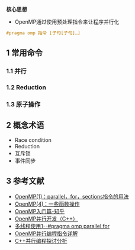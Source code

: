 **核心思想**
- OpenMP通过使用预处理指令来让程序并行化
```cpp
#pragma omp 指令 [子句[子句]…]
```
## 1 常用命令
### 1.1 并行
### 1.2 Reduction
### 1.3 原子操作


## 2 概念术语

- Race condition
- Reduction
- 互斥锁
- 事件同步

## 3 参考文献
- [OpenMP(1)：parallel，for，sections指令的用法](https://blog.csdn.net/qq_40765537/article/details/105962912)
- [OpenMP(4)：一些函数操作](https://blog.csdn.net/qq_40765537/article/details/106035142)
- [OpenMP入门篇-知乎](https://zhuanlan.zhihu.com/p/608946001)
- [OpenMP并行开发（C++）](https://zhuanlan.zhihu.com/p/51173703)
- [多线程使用1--#pragma omp parallel for](https://blog.csdn.net/weixin_44210987/article/details/112388379)
- [OpenMP并行编程指令详解](https://zhuanlan.zhihu.com/p/688331683)
- [C++并行编程探讨分析](https://www.cnblogs.com/carsonzhu/p/17131175.html)